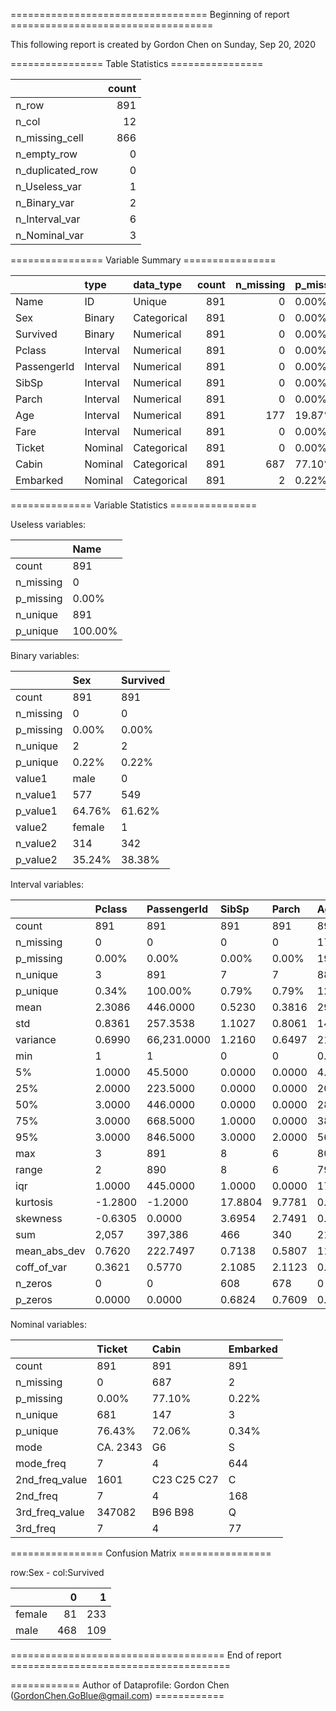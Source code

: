 ================================== Beginning of report ===================================



This following report is created by Gordon Chen on Sunday, Sep 20, 2020



================ Table Statistics ================

|                  |   count |
|:-----------------|--------:|
| n_row            |     891 |
| n_col            |      12 |
| n_missing_cell   |     866 |
| n_empty_row      |       0 |
| n_duplicated_row |       0 |
| n_Useless_var    |       1 |
| n_Binary_var     |       2 |
| n_Interval_var   |       6 |
| n_Nominal_var    |       3 |





================ Variable Summary ================

|             | type     | data_type   |   count |   n_missing | p_missing   |   n_unique | p_unique   |
|:------------|:---------|:------------|--------:|------------:|:------------|-----------:|:-----------|
| Name        | ID       | Unique      |     891 |           0 | 0.00%       |        891 | 100.00%    |
| Sex         | Binary   | Categorical |     891 |           0 | 0.00%       |          2 | 0.22%      |
| Survived    | Binary   | Numerical   |     891 |           0 | 0.00%       |          2 | 0.22%      |
| Pclass      | Interval | Numerical   |     891 |           0 | 0.00%       |          3 | 0.34%      |
| PassengerId | Interval | Numerical   |     891 |           0 | 0.00%       |        891 | 100.00%    |
| SibSp       | Interval | Numerical   |     891 |           0 | 0.00%       |          7 | 0.79%      |
| Parch       | Interval | Numerical   |     891 |           0 | 0.00%       |          7 | 0.79%      |
| Age         | Interval | Numerical   |     891 |         177 | 19.87%      |         88 | 12.32%     |
| Fare        | Interval | Numerical   |     891 |           0 | 0.00%       |        248 | 27.83%     |
| Ticket      | Nominal  | Categorical |     891 |           0 | 0.00%       |        681 | 76.43%     |
| Cabin       | Nominal  | Categorical |     891 |         687 | 77.10%      |        147 | 72.06%     |
| Embarked    | Nominal  | Categorical |     891 |           2 | 0.22%       |          3 | 0.34%      |





============== Variable Statistics ===============



Useless variables:

|           | Name    |
|:----------|:--------|
| count     | 891     |
| n_missing | 0       |
| p_missing | 0.00%   |
| n_unique  | 891     |
| p_unique  | 100.00% |



Binary variables:

|           | Sex    | Survived   |
|:----------|:-------|:-----------|
| count     | 891    | 891        |
| n_missing | 0      | 0          |
| p_missing | 0.00%  | 0.00%      |
| n_unique  | 2      | 2          |
| p_unique  | 0.22%  | 0.22%      |
| value1    | male   | 0          |
| n_value1  | 577    | 549        |
| p_value1  | 64.76% | 61.62%     |
| value2    | female | 1          |
| n_value2  | 314    | 342        |
| p_value2  | 35.24% | 38.38%     |



Interval variables:

|              | Pclass   | PassengerId   | SibSp   | Parch   | Age         | Fare        |
|:-------------|:---------|:--------------|:--------|:--------|:------------|:------------|
| count        | 891      | 891           | 891     | 891     | 891         | 891         |
| n_missing    | 0        | 0             | 0       | 0       | 177         | 0           |
| p_missing    | 0.00%    | 0.00%         | 0.00%   | 0.00%   | 19.87%      | 0.00%       |
| n_unique     | 3        | 891           | 7       | 7       | 88          | 248         |
| p_unique     | 0.34%    | 100.00%       | 0.79%   | 0.79%   | 12.32%      | 27.83%      |
| mean         | 2.3086   | 446.0000      | 0.5230  | 0.3816  | 29.6991     | 32.2042     |
| std          | 0.8361   | 257.3538      | 1.1027  | 0.8061  | 14.5265     | 49.6934     |
| variance     | 0.6990   | 66,231.0000   | 1.2160  | 0.6497  | 211.0191    | 2,469.4368  |
| min          | 1        | 1             | 0       | 0       | 0.4200      | 0.0000      |
| 5%           | 1.0000   | 45.5000       | 0.0000  | 0.0000  | 4.0000      | 7.2250      |
| 25%          | 2.0000   | 223.5000      | 0.0000  | 0.0000  | 20.1250     | 7.9104      |
| 50%          | 3.0000   | 446.0000      | 0.0000  | 0.0000  | 28.0000     | 14.4542     |
| 75%          | 3.0000   | 668.5000      | 1.0000  | 0.0000  | 38.0000     | 31.0000     |
| 95%          | 3.0000   | 846.5000      | 3.0000  | 2.0000  | 56.0000     | 112.0791    |
| max          | 3        | 891           | 8       | 6       | 80.0000     | 512.3292    |
| range        | 2        | 890           | 8       | 6       | 79.5800     | 512.3292    |
| iqr          | 1.0000   | 445.0000      | 1.0000  | 0.0000  | 17.8750     | 23.0896     |
| kurtosis     | -1.2800  | -1.2000       | 17.8804 | 9.7781  | 0.1783      | 33.3981     |
| skewness     | -0.6305  | 0.0000        | 3.6954  | 2.7491  | 0.3891      | 4.7873      |
| sum          | 2,057    | 397,386       | 466     | 340     | 21,205.1700 | 28,693.9493 |
| mean_abs_dev | 0.7620   | 222.7497      | 0.7138  | 0.5807  | 11.3229     | 28.1637     |
| coff_of_var  | 0.3621   | 0.5770        | 2.1085  | 2.1123  | 0.4891      | 1.5431      |
| n_zeros      | 0        | 0             | 608     | 678     | 0           | 15          |
| p_zeros      | 0.0000   | 0.0000        | 0.6824  | 0.7609  | 0.0000      | 0.0168      |



Nominal variables:

|                | Ticket   | Cabin       | Embarked   |
|:---------------|:---------|:------------|:-----------|
| count          | 891      | 891         | 891        |
| n_missing      | 0        | 687         | 2          |
| p_missing      | 0.00%    | 77.10%      | 0.22%      |
| n_unique       | 681      | 147         | 3          |
| p_unique       | 76.43%   | 72.06%      | 0.34%      |
| mode           | CA. 2343 | G6          | S          |
| mode_freq      | 7        | 4           | 644        |
| 2nd_freq_value | 1601     | C23 C25 C27 | C          |
| 2nd_freq       | 7        | 4           | 168        |
| 3rd_freq_value | 347082   | B96 B98     | Q          |
| 3rd_freq       | 7        | 4           | 77         |





================ Confusion Matrix ================

row:Sex - col:Survived

|        |   0 |   1 |
|:-------|----:|----:|
| female |  81 | 233 |
| male   | 468 | 109 |

===================================== End of report ======================================

============ Author of Dataprofile: Gordon Chen (GordonChen.GoBlue@gmail.com) ============

